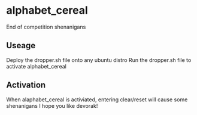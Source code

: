 # alphabet_cereal
End of competition shenanigans

<h2>Useage</h2>
Deploy the dropper.sh file onto any ubuntu distro
Run the dropper.sh file to activate alphabet_cereal

<h2>Activation</h2>
When alaphabet_cereal is activiated, entering clear/reset will cause some shenanigans
I hope you like devorak!

